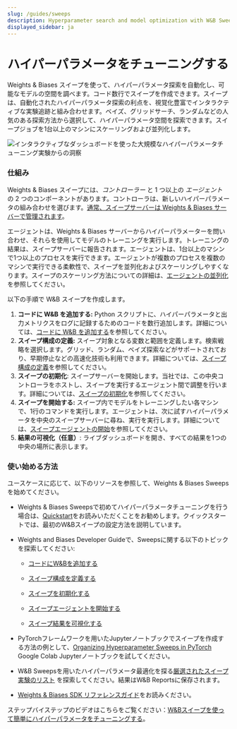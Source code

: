 ```yaml
---
slug: /guides/sweeps
description: Hyperparameter search and model optimization with W&B Sweeps
displayed_sidebar: ja
---
```


# ハイパーパラメータをチューニングする

<head>
  <title>スイープでハイパーパラメータをチューニングする</title>
</head>

Weights & Biases スイープを使って、ハイパーパラメータ探索を自動化し、可能なモデルの空間を調べます。コード数行でスイープを作成できます。スイープは、自動化されたハイパーパラメータ探索の利点を、視覚化豊富でインタラクティブな実験追跡と組み合わせます。ベイズ、グリッドサーチ、ランダムなどの人気のある探索方法から選択して、ハイパーパラメータ空間を探索できます。スイープジョブを1台以上のマシンにスケーリングおよび並列化します。

![インタラクティブなダッシュボードを使った大規模なハイパーパラメータチューニング実験からの洞察](/images/sweeps/intro_what_it_is.png)

### 仕組み

Weights & Biases スイープには、_コントローラー_ と 1 つ以上の _エージェント_ の 2 つのコンポーネントがあります。コントローラは、新しいハイパーパラメータの組み合わせを選びます。[通常、スイープサーバーは Weights & Biases サーバーで管理されます](./local-controller.md)。

エージェントは、Weights & Biases サーバーからハイパーパラメーターを問い合わせ、それらを使用してモデルのトレーニングを実行します。トレーニングの結果は、スイープサーバーに報告されます。エージェントは、1台以上のマシンで1つ以上のプロセスを実行できます。エージェントが複数のプロセスを複数のマシンで実行できる柔軟性で、スイープを並列化およびスケーリングしやすくなります。スイープのスケーリング方法についての詳細は、[エージェントの並列化](./parallelize-agents.md)を参照してください。

以下の手順で W&B スイープを作成します。

1. **コードに W&B を追加する:** Python スクリプトに、ハイパーパラメータと出力メトリクスをログに記録するためのコードを数行追加します。詳細については、[コードに W&B を追加する](./add-w-and-b-to-your-code.md)を参照してください。
2. **スイープ構成の定義:** スイープ対象となる変数と範囲を定義します。検索戦略を選択します。グリッド、ランダム、ベイズ探索などがサポートされており、早期停止などの高速化技術も利用できます。詳細については、[スイープ構成の定義](./define-sweep-configuration.md)を参照してください。
3. **スイープの初期化**: スイープサーバーを開始します。当社では、この中央コントローラをホストし、スイープを実行するエージェント間で調整を行います。詳細については、[スイープの初期化](./initialize-sweeps.md)を参照してください。
4. **スイープを開始する:** スイープ内でモデルをトレーニングしたい各マシンで、1行のコマンドを実行します。エージェントは、次に試すハイパーパラメータを中央のスイープサーバーに尋ね、実行を実行します。詳細については、[スイープエージェントの開始](./start-sweep-agents.md)を参照してください。
5. **結果の可視化（任意）**: ライブダッシュボードを開き、すべての結果を1つの中央の場所に表示します。

### 使い始める方法
ユースケースに応じて、以下のリソースを参照して、Weights & Biases Sweepsを始めてください。



* Weights & Biases Sweepsで初めてハイパーパラメータチューニングを行う場合は、[Quickstart](./quickstart.md)をお読みいただくことをお勧めします。クイックスタートでは、最初のW&Bスイープの設定方法を説明しています。

* Weights and Biases Developer Guideで、Sweepsに関する以下のトピックを探索してください:

  * [コードにW&Bを追加する](./add-w-and-b-to-your-code.md)

  * [スイープ構成を定義する](./define-sweep-configuration.md)

  * [スイープを初期化する](./initialize-sweeps.md)

  * [スイープエージェントを開始する](./start-sweep-agents.md)

  * [スイープ結果を可視化する](./visualize-sweep-results.md)

* PyTorchフレームワークを用いたJupyterノートブックでスイープを作成する方法の例として、[Organizing Hyperparameter Sweeps in PyTorch](https://colab.research.google.com/github/wandb/examples/blob/master/colabs/pytorch/Organizing\_Hyperparameter\_Sweeps\_in\_PyTorch\_with\_W%26B.ipynb#scrollTo=e43v8-9MEoYk) Google Colab Jupyterノートブックを試してください。

* W&B Sweepsを用いたハイパーパラメータ最適化を探る[厳選されたスイープ実験のリスト](./useful-resources.md) を探索してください。結果はW&B Reportsに保存されます。

* [Weights & Biases SDK リファレンスガイド](../../ref/README.md)をお読みください。



ステップバイステップのビデオはこちらをご覧ください：[W&Bスイープを使って簡単にハイパーパラメータをチューニングする](https://www.youtube.com/watch?v=9zrmUIlScdY\&ab\_channel=Weights%26Biases)。



<!-- {% embed url="http://wandb.me/sweeps-video" %} -->